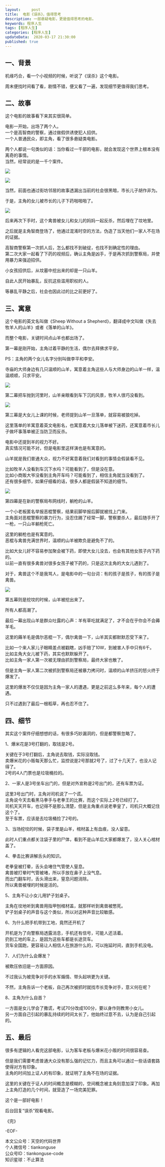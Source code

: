 ```yaml
---   
layout:     post  
title:  电影《误杀》，值得思考  
description: 一部悬疑电影，更是值得思考的电影。  
keywords: 程序人生  
tags: [程序人生]    
categories: [程序人生]  
updateData:  2020-03-17 21:30:00  
published: true  
---  
```



## 一、背景  


机缘巧合，看一个小视频的时候，听说了《误杀》这个电影。  


周末便找时间看了看，剧情不错，便又看了一遍，发现细节更值得我们思考。  




## 二、故事  


这个电影的故事看下来其实很简单。  


电影一开始，出场了两个人。  
一个是高智商的警察，通过做假供诱使犯人招供。  
一个人普通民众，即主角，看了很多悬疑类电影。  


两个人都说一句类似的话：当你看过一千部的电影，就会发现这个世界上根本没有离奇的事情。  
当然，经常说的是一千个案件。  



![](https://res2020.tiankonguse.com/images/2020/03/17/001.png)  


![](https://res2020.tiankonguse.com/images/2020/03/17/002.png)  


当然，前面也通过街坊邻居的故事透漏出当前的社会很黑暗，市长儿子胡作非为。  


于是，主角的女儿被市长的儿子下药啪啪啪了。  


![](https://res2020.tiankonguse.com/images/2020/03/17/003.png)  


后来再次下手时，这个禽兽被女儿和女儿的妈妈一起反杀，然后埋在了坟地里。  


之后就是主角智商登场了，他通过混淆时空的方法，伪造了当天他们一家人不在场的证据。  


高智商警察第一次抓人后，怎么都找不到破绽，也找不到确定性的理由。  
第二次大家一起看了下药的视频后，确认主角是凶手，于是再次抓到警察局，并使用暴力来强迫招供。  


小女孩招供后，从坟墓中挖出来的却是一只山羊。  


自此人民开始暴乱，反抗这些滥用职权的人。  


等暴乱平静之后，社会也因此过的比之前更好了。  


## 三、寓意  


这个电影的英文名叫做《Sheep Without a Shepherd》，翻译成中文叫做《失去牧羊人的山羊》或者《落单的山羊》。  


而整个电影，关键时间点山羊也都出场了。  


第一幕是刚开始，主角过着平静的生活，偶尔去拜佛求平安。


PS：主角的两个女儿名字分别叫做李平和李安。  


寺庙的大师身边有几只温顺的山羊，寓意着主角这些人与大师身边的山羊一样，温温顺顺，只求平安。  


![](https://res2020.tiankonguse.com/images/2020/03/17/004.png)  


第二幕把车抛到河里时，山羊亲眼看到车下沉的风景，牧羊人很巧没看到。  


![](https://res2020.tiankonguse.com/images/2020/03/17/005.png)  



第三幕是大女儿上课的时候，老师提到山羊一旦落单，就容易被狼吃掉。  


这里落单的羊寓意着英文电影名，也寓意着大女儿落单被下迷药，还寓意着市长儿子做坏事落单被正当防卫而反杀。  


电影中还提到羊的视力不好。  
真实情况可能不对，但是电影里这样演也是有寓意的。  


山羊就是我们普通大众，视力不好寓意着我们对看到的事情会假装看不见。  


比如牧羊人没看到车沉下水吗？可能看到了，但是没在意。  
比如小商贩大爷没看到主角开车吗？可能看到了，相信主角就当没看到了。  
还有很多细节，如果仔细看的话，很多人都是假装不知道的细节。  


![](https://res2020.tiankonguse.com/images/2020/03/17/006.png)  


第四幕是在新的警察局布网线时，躺枪的山羊。  


一个小老板匿名举报恶棍警察，结果前脚举报后脚就被找上门来。  
主角面对恶棍警察的暴力行为，没忍住踢了经常一脚，警察要杀人，最后随手开了一枪，一只山羊躺枪死亡。  


这里的躺枪也是有寓意的。  
恶棍与禽兽充满世界时，温顺的山羊被欺负是避免不了的。  


比如大女儿好不容易参加聚会被下药，即使大女儿没去，也会有其他女孩子内下药的。  
以前一直有很多禽兽对很多女孩子被下药的，只是这次主角的大女儿遇到了。  


对于，禽兽这个不是我骂人，是电影中的一句台词：有的孩子是孩子，有的孩子是禽兽。  


![](https://res2020.tiankonguse.com/images/2020/03/17/007.png)  


第五幕则是挖坟的时候，山羊被挖出来了。  


所有人都高潮了。  



最后一幕出现山羊是群众吐露的心声：羊有草吃就满足了，才不会在乎你会不会薅羊毛。  


这里的薅羊毛是偶尔恶棍一下，偶尔禽兽一下，山羊其实都默默忍受下来了。  


比如一个来人家儿子眼睛差点被戳瞎，凶手赔了10W，到被害人手中只有6千。  
比如主角大女儿被下药，其实也默默躲开了。  
比如主角一家人第一次被无理由抓到警察局，最终大家也散了。  


但是主角一家人第二次被抓到警察局还被暴力拷问时，温顺的山羊挤压的怒火终于爆发了。  


这里的爆发不仅仅是因为主角一家人的遭遇，更是之前这么多年来，每个人的遭遇。  


只不过遇到了最后一根稻草，再也忍不住了。  


## 四、细节  


其实这个案件仔细想想的话，有很多巧妙漏洞的，但是都警察忽略了。  


1、爆米花是3号打翻的，取钱是2号。  


关键在于3号打翻后，主角说去取钱，实际没取钱。  
卖爆米花的小贩每天那么忙，监控说是2号那就2号了，过了十几天了，也没人记得了。  
2号的4人门票也是垃圾桶捡的。  


2、一家人是3号坐车出门的，但是对外宣称是2号出门的，还有车票为证。  


这里3号出门时，主角对司机说了一个谎。  
主角说今天去看黑马拳手与老拳王的比赛，而这个实际上2号已经打了。  
司机天天开车，也记得不是那么清楚，但是主角重点说老拳皇了，司机只大概记住这个了。  
至于车票，应该是去垃圾桶捡了2号的。  


3、当场挖坟的时候，袋子里是山羊，棺材盖上有血痕，没人留意。  


此时人们重点都关注袋子里的尸体，看到不是山羊后大家都爆发了，没人关心棺材盖了。  


4、拳击比赛讲解舌头的知识。  


老拳皇被打晕，舌头会堵住气管使人窒息。  
禽兽被打晕时气管被堵，所以手放在鼻子上没气息。  
而出门翻车时，舌头滑出来，窒息问题消除。   
所以禽兽被埋的时候是活的。  


5、主角不让小女儿用铲子划桌子。  


主角在坟地听到禽兽用指甲刨棺材盖，就那样听到禽兽被憋死。  
铲子划桌子的声音与这个类似，所以对这种声音比较敏感。  


6、为什么把手机带到工地，竟然还开机了  


开机是为了向警察局透露消息，手机还有信号，可能人还活着。  
扔到工地的车上，是因为这些车都是长途货车。  
货车全国跑，更容易让人相信人在旅游什么的，可以拖延时间，直到手机没电。  


7、人们为什么会爆发？  


被欺压依旧是一方面原因。  


不过我认为被竞争对手的水军煽情、带头起哄更为关键。  


不然，主角告诉一个老板，自己再次被抓时就找市长竞争对手，意义何在呢？  


8、主角为什么自首？  


一方面是女儿学会了撒谎，考试70分改成100分，要以身作则教育小女儿。  
另一方面自己引起的暴乱持续的时间太长了，他始终过意不去，认为是自己引起的。  



## 五、最后  


很多有逻辑的人看完这部电影，认为客车老板与爆米花小贩的时间很容易查。  


但是我们需要考虑普通大众没有那么强的记忆力，而且主角可以通过一些话语套路使得对方有印象。  
主角的时间加上证人的有印象，就证明了主角不在场的证据。  


这里的关键在于证人的时间概念是模糊的，空间概念被主角刻意加深了印象。再加上主角打造的几个时间，就营造了一场完美犯罪。  


这个是一部好电影！


后台回复“误杀”观看电影。  



《完》


-EOF-  



本文公众号：天空的代码世界  
个人微信号：tiankonguse  
公众号ID：tiankonguse-code  
知识星球：不止算法  

